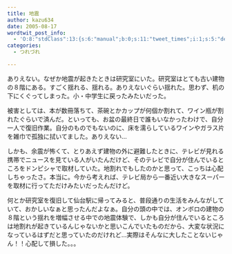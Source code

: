 ```yaml
---
title: 地震
author: kazu634
date: 2005-08-17
wordtwit_post_info:
  - 'O:8:"stdClass":13:{s:6:"manual";b:0;s:11:"tweet_times";i:1;s:5:"delay";i:0;s:7:"enabled";i:1;s:10:"separation";s:2:"60";s:7:"version";s:3:"3.7";s:14:"tweet_template";b:0;s:6:"status";i:2;s:6:"result";a:0:{}s:13:"tweet_counter";i:2;s:13:"tweet_log_ids";a:1:{i:0;i:1961;}s:9:"hash_tags";a:0:{}s:8:"accounts";a:1:{i:0;s:7:"kazu634";}}'
categories:
  - つれづれ

---
```

<div class="section">
<p>
    ありえない。なぜか地震が起きたときは研究室にいた。研究室はとても古い建物の８階にある。すごく揺れる、揺れる。ありえないぐらい揺れた。思わず、机の下にくぐってしまった。小・中学生に戻ったみたいだった。
</p></p> 
  
<p>
    被害としては、本が数冊落ちて、茶碗とかカップが何個か割れて、ワイン瓶が割れたぐらいで済んだ。といっても、お盆の最終日で誰もいなかったわけで、自分一人で復旧作業。自分のものでもないのに、床を濡らしているワインやガラス片を雑巾で孤独に拭いてました。ありえない…
</p></p> 
  
<p>
    しかも、余震が怖くて、とりあえず建物の外に避難したときに、テレビが見れる携帯でニュースを見ている人がいたんだけど、そのテレビで自分が住んでいるところをドンピシャで取材していた。地割れでもしたのかと思って、こっちは心配しちゃったさ。本当に。今から考えれば、テレビ局から一番近い大きなスーパーを取材に行ってただけみたいだったんだけど。
</p></p> 
  
<p>
    何とか研究室を復旧して仙台駅に帰ってみると、普段通りの生活をみんながしていて、おかしいなぁと思ったんだよなぁ。自分の頭の中では、オンボロの建物の８階という揺れを増幅させる中での地震体験で、しかも自分が住んでいるところは地割れが起きているんじゃないかと思いこんでいたものだから、大変な状況になっているはずだと思っていたのだけれど…実際はそんなに大したことないじゃん！！心配して損した。。。
</p>
</div>
